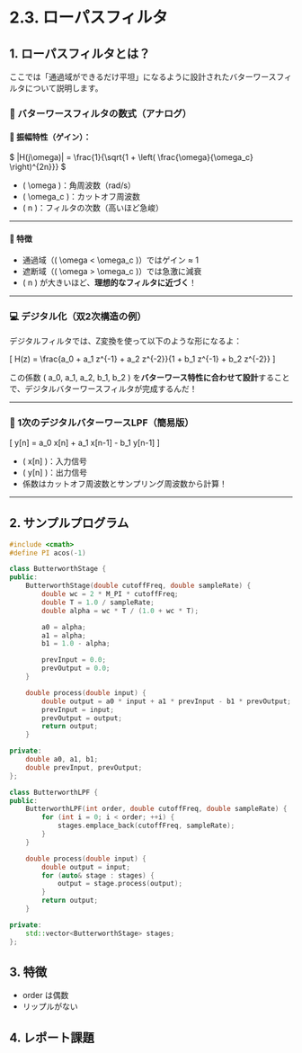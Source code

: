 # 2.3. ローパスフィルタ

## 1. ローパスフィルタとは？

ここでは「通過域ができるだけ平坦」になるように設計されたバターワースフィルタについて説明します。

### 🌈 バターワースフィルタの数式（アナログ）

#### 🔹 振幅特性（ゲイン）：

$
|H(j\omega)| = \frac{1}{\sqrt{1 + \left( \frac{\omega}{\omega_c} \right)^{2n}}}
$

- \( \omega \)：角周波数（rad/s）
- \( \omega_c \)：カットオフ周波数
- \( n \)：フィルタの次数（高いほど急峻）

---

#### 🔹 特徴

- 通過域（\( \omega < \omega_c \)）ではゲイン ≈ 1
- 遮断域（\( \omega > \omega_c \)）では急激に減衰
- \( n \) が大きいほど、**理想的なフィルタに近づく**！

---

### 💻 デジタル化（双2次構造の例）

デジタルフィルタでは、Z変換を使って以下のような形になるよ：

\[
H(z) = \frac{a_0 + a_1 z^{-1} + a_2 z^{-2}}{1 + b_1 z^{-1} + b_2 z^{-2}}
\]

この係数 \( a_0, a_1, a_2, b_1, b_2 \) を**バターワース特性に合わせて設計**することで、デジタルバターワースフィルタが完成するんだ！

---

### 🎯 1次のデジタルバターワースLPF（簡易版）

\[
y[n] = a_0 x[n] + a_1 x[n-1] - b_1 y[n-1]
\]

- \( x[n] \)：入力信号
- \( y[n] \)：出力信号
- 係数はカットオフ周波数とサンプリング周波数から計算！

---

## 2. サンプルプログラム
```cpp
#include <cmath>
#define PI acos(-1)

class ButterworthStage {
public:
    ButterworthStage(double cutoffFreq, double sampleRate) {
        double wc = 2 * M_PI * cutoffFreq;
        double T = 1.0 / sampleRate;
        double alpha = wc * T / (1.0 + wc * T);

        a0 = alpha;
        a1 = alpha;
        b1 = 1.0 - alpha;

        prevInput = 0.0;
        prevOutput = 0.0;
    }

    double process(double input) {
        double output = a0 * input + a1 * prevInput - b1 * prevOutput;
        prevInput = input;
        prevOutput = output;
        return output;
    }

private:
    double a0, a1, b1;
    double prevInput, prevOutput;
};

class ButterworthLPF {
public:
    ButterworthLPF(int order, double cutoffFreq, double sampleRate) {
        for (int i = 0; i < order; ++i) {
            stages.emplace_back(cutoffFreq, sampleRate);
        }
    }

    double process(double input) {
        double output = input;
        for (auto& stage : stages) {
            output = stage.process(output);
        }
        return output;
    }

private:
    std::vector<ButterworthStage> stages;
};
```


## 3. 特徴
- order は偶数
- リップルがない

## 4. レポート課題


